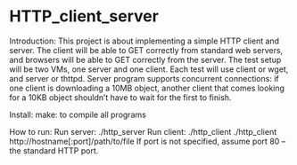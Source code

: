 # HTTP_client_server
Introduction:
This project is about implementing a simple HTTP client and server. 
The client will be able to GET correctly from standard web servers, and browsers will be able to GET correctly from the server. The test setup will be two VMs, one server and one client. Each test will use client or wget, and server or thttpd.    Server program supports concurrent connections: if one client is downloading a 10MB object, another client that comes looking for a 10KB object shouldn’t have to wait for the first to finish.

Install:
make: to compile all programs

How to run:
Run server: ./http_server <Port>
Run client: ./http_client ./http_client http://hostname[:port]/path/to/file
If port is not specified, assume port 80 – the standard HTTP port.

